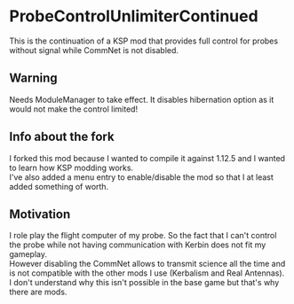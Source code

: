 # ProbeControlUnlimiterContinued
This is the continuation of a KSP mod that provides full control for probes without signal while CommNet is not disabled.

## Warning
Needs ModuleManager to take effect.
It disables hibernation option as it would not make the control limited!

## Info about the fork
I forked this mod because I wanted to compile it against 1.12.5 and I wanted to learn how KSP modding works.  
I've also added a menu entry to enable/disable the mod so that I at least added something of worth.

## Motivation
I role play the flight computer of my probe. So the fact that I can't control the probe while not having communication with Kerbin does not fit my gameplay.  
However disabling the CommNet allows to transmit science all the time and is not compatible with the other mods I use (Kerbalism and Real Antennas).  
I don't understand why this isn't possible in the base game but that's why there are mods.

